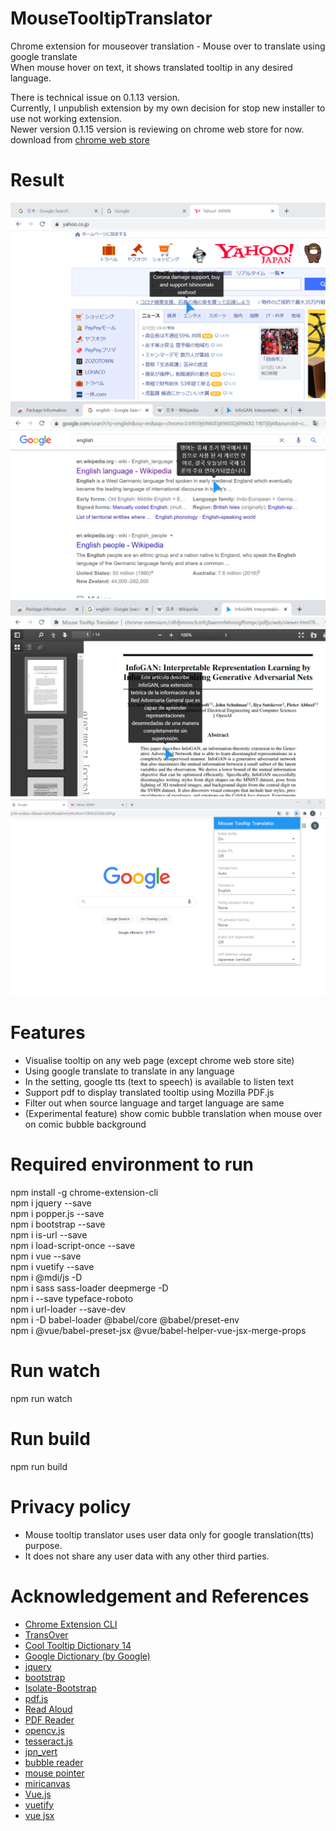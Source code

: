 # MouseTooltipTranslator   
Chrome extension for mouseover translation - Mouse over to translate using google translate        
When mouse hover on text, it shows translated tooltip in any desired language.    

There is technical issue on 0.1.13 version.    
Currently, I unpublish extension by my own decision for stop new installer to use not working extension.     
Newer version 0.1.15 version is reviewing on chrome web store for now.   
download from [chrome web store](https://chrome.google.com/webstore/detail/mouse-tooltip-translator/hmigninkgibhdckiaphhmbgcghochdjc?hl=en)   

# Result   
![result](doc/screenshot_1.png)    
![result](doc/screenshot_2.png)     
![result](doc/screenshot_3.png)    
![result](doc/screenshot_4.png)    

# Features   
- Visualise tooltip on any web page (except chrome web store site)  
- Using google translate to translate in any language   
- In the setting, google tts (text to speech) is available to listen text   
- Support pdf to display translated tooltip using Mozilla PDF.js   
- Filter out when source language and target language are same    
- (Experimental feature) show comic bubble translation when mouse over on comic bubble background      
  
# Required environment to run    
npm install -g chrome-extension-cli      
npm i jquery --save   
npm i popper.js --save     
npm i bootstrap --save    
npm i is-url --save    
npm i load-script-once --save          
npm i vue --save    
npm i vuetify --save    
npm i @mdi/js -D    
npm i sass sass-loader deepmerge -D    
npm i --save typeface-roboto     
npm i url-loader --save-dev     
npm i -D babel-loader @babel/core @babel/preset-env    
npm i @vue/babel-preset-jsx @vue/babel-helper-vue-jsx-merge-props    

# Run watch   
npm run watch       

# Run build    
npm run build         

# Privacy policy
- Mouse tooltip translator uses user data only for google translation(tts) purpose.   
- It does not share any user data with any other third parties.   

# Acknowledgement and References  
- [Chrome Extension CLI](https://www.npmjs.com/package/chrome-extension-cli)     
- [TransOver](https://github.com/artemave/translate_onhover)     
- [Cool Tooltip Dictionary 14](https://github.com/yakolla/HoveringDictionary)     
- [Google Dictionary (by Google)](https://chrome.google.com/webstore/detail/google-dictionary-by-goog/mgijmajocgfcbeboacabfgobmjgjcoja?hl=en)     
- [jquery](https://www.npmjs.com/package/jquery)    
- [bootstrap](https://www.npmjs.com/package/bootstrap)     
- [Isolate-Bootstrap](https://github.com/cryptoapi/Isolate-Bootstrap-4.1-CSS-Themes)    
- [pdf.js](https://mozilla.github.io/pdf.js/)    
- [Read Aloud]( https://github.com/ken107/read-aloud)     
- [PDF Reader](https://github.com/Emano-Waldeck/pdf-reader)
- [opencv.js](https://docs.opencv.org/4.5.1/df/df7/tutorial_js_table_of_contents_setup.html)
- [tesseract.js](https://github.com/naptha/tesseract.js)
- [jpn_vert](https://github.com/zodiac3539/jpn_vert)
- [bubble reader](https://m.blog.naver.com/PostView.nhn?blogId=waltherp38&logNo=221116037039&proxyReferer=https:%2F%2Fwww.google.com%2F)
- [mouse pointer](https://www.flaticon.com/free-icon/mouse-pointer_889858?term=mouse&page=1&position=34&related_item_id=889858)    
- [miricanvas](https://www.miricanvas.com/)
- [Vue.js](https://vuejs.org/)
- [vuetify](https://vuetifyjs.com/en/)
- [vue jsx](https://github.com/vuejs/jsx)







